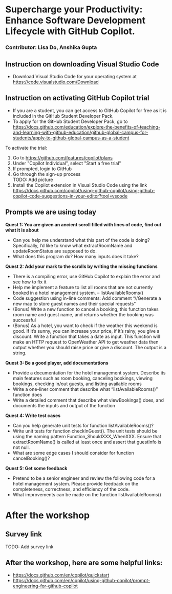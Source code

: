 # Supercharge your Productivity: Enhance Software Development Lifecycle with GitHub Copilot.
### Contributor: Lisa Do, Anshika Gupta

## Instruction on downloading Visual Studio Code
- Download Visual Studio Code for your operating system at https://code.visualstudio.com/Download

## Instruction on activating GitHub Copilot trial
- If you are a student, you can get access to GitHub Copilot for free as it is included in the GitHub Student Developer Pack.
- To apply for the GitHub Student Developer Pack, go to https://docs.github.com/education/explore-the-benefits-of-teaching-and-learning-with-github-education/github-global-campus-for-students/apply-to-github-global-campus-as-a-student

To activate the trial:
1. Go to https://github.com/features/copilot/plans
2. Under "Copilot Individual", select "Start a free trial"
3. If prompted, login to GitHub
4. Go through the sign-up process 
\
TODO: Add picture
5. Install the Copilot extension in Visual Studio Code using the link https://docs.github.com/copilot/using-github-copilot/using-github-copilot-code-suggestions-in-your-editor?tool=vscode

## Prompts we are using today
**Quest 1: You are given an ancient scroll filled with lines of code, find out what it is about**
- Can you help me understand what this part of the code is doing? Specifically, I’d like to know what extractRoomName and updateRoomStatus are supposed to do.
- What does this program do? How many inputs does it take?

**Quest 2: Add your mark to the scrolls by writing the missing functions**
- There is a compiling error, use GitHub Copilot to explain the error and see how to fix it​
- Help me implement a feature to list all rooms that are not currently booked in a hotel management system. – listAvailableRooms()​
- Code suggestion using in-line comments: Add comment “//Generate a new map to store guest names and their special requests”
- (Bonus) Write a new function to cancel a booking, this function takes room name and guest name, and returns whether the booking was successful
- (Bonus) As a hotel, you want to check if the weather this weekend is good. If it’s sunny, you can increase your price, if it’s rainy, you give a discount. Write a function that takes a date as input. This function will make an HTTP request to OpenWeather API to get weather data then output whether you should raise price or give a discount. The output is a string.

**Quest 3: Be a good player, add documentations**
- Provide a documentation for the hotel management system. Describe its main features such as room booking, canceling bookings, viewing bookings, checking in/out guests, and listing available rooms
- Write a one-liner comment that describe what “listAvailableRooms()” function does
- Write a detailed comment that describe what viewBookings() does, and documents the inputs and output of the function

**Quest 4: Write test cases**
- Can you help generate unit tests for function listAvailableRooms()?
- Write unit tests for function checkInGuest(). The unit tests should be using the naming pattern Function_ShouldXXX_WhenXXX. Ensure that extractRoomName() is called at least once and assert that guestInfo is not null. 
- What are some edge cases I should consider for function cancelBooking()?

**Quest 5: Get some feedback**
- Pretend to be a senior engineer and review the following code for a hotel management system. Please provide feedback on the completeness, correctness, and efficiency of the code.
- What improvements can be made on the function listAvailableRooms()

# After the workshop
## Survey link
TODO: Add survey link

## After the workshop, here are some helpful links: 
- https://docs.github.com/en/copilot/quickstart
- https://docs.github.com/en/copilot/using-github-copilot/prompt-engineering-for-github-copilot

